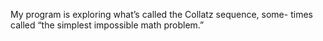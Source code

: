 My program is exploring what’s called the Collatz sequence, some- times called “the simplest impossible math problem.”
